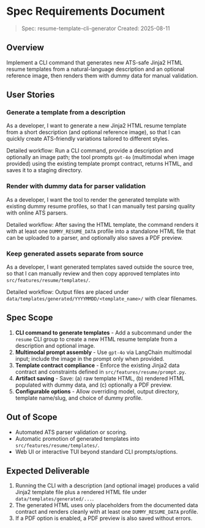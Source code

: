 # Spec Requirements Document

> Spec: resume-template-cli-generator
> Created: 2025-08-11

## Overview

Implement a CLI command that generates new ATS-safe Jinja2 HTML resume templates from a natural-language description and an optional reference image, then renders them with dummy data for manual validation.

## User Stories

### Generate a template from a description
As a developer, I want to generate a new Jinja2 HTML resume template from a short description (and optional reference image), so that I can quickly create ATS-friendly variations tailored to different styles.

Detailed workflow: Run a CLI command, provide a description and optionally an image path; the tool prompts `gpt-4o` (multimodal when image provided) using the existing template prompt contract, returns HTML, and saves it to a staging directory.

### Render with dummy data for parser validation
As a developer, I want the tool to render the generated template with existing dummy resume profiles, so that I can manually test parsing quality with online ATS parsers.

Detailed workflow: After saving the HTML template, the command renders it with at least one `DUMMY_RESUME_DATA` profile into a standalone HTML file that can be uploaded to a parser, and optionally also saves a PDF preview.

### Keep generated assets separate from source
As a developer, I want generated templates saved outside the source tree, so that I can manually review and then copy approved templates into `src/features/resume/templates/`.

Detailed workflow: Output files are placed under `data/templates/generated/YYYYMMDD/<template_name>/` with clear filenames.

## Spec Scope

1. **CLI command to generate templates** - Add a subcommand under the `resume` CLI group to create a new HTML resume template from a description and optional image.
2. **Multimodal prompt assembly** - Use `gpt-4o` via LangChain multimodal input; include the image in the prompt only when provided.
3. **Template contract compliance** - Enforce the existing Jinja2 data contract and constraints defined in `src/features/resume/prompt.py`.
4. **Artifact saving** - Save: (a) raw template HTML, (b) rendered HTML populated with dummy data, and (c) optionally a PDF preview.
5. **Configurable options** - Allow overriding model, output directory, template name/slug, and choice of dummy profile.

## Out of Scope

- Automated ATS parser validation or scoring.
- Automatic promotion of generated templates into `src/features/resume/templates/`.
- Web UI or interactive TUI beyond standard CLI prompts/options.

## Expected Deliverable

1. Running the CLI with a description (and optional image) produces a valid Jinja2 template file plus a rendered HTML file under `data/templates/generated/...`.
2. The generated HTML uses only placeholders from the documented data contract and renders cleanly with at least one `DUMMY_RESUME_DATA` profile.
3. If a PDF option is enabled, a PDF preview is also saved without errors.
